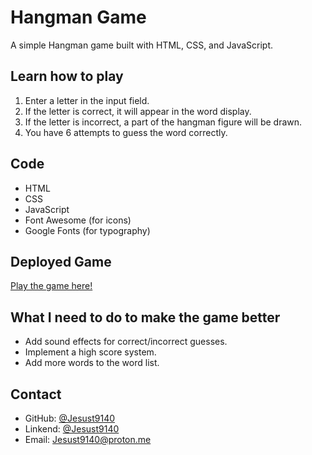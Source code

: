 # Hangman Game

A simple Hangman game built with HTML, CSS, and JavaScript.

## Learn how to play 
1. Enter a letter in the input field.
2. If the letter is correct, it will appear in the word display.
3. If the letter is incorrect, a part of the hangman figure will be drawn.
4. You have 6 attempts to guess the word correctly.

## Code
- HTML
- CSS
- JavaScript
- Font Awesome (for icons)
- Google Fonts (for typography)

## Deployed Game
[Play the game here!](https://jesust9140.github.io/Hangman/)

## What I need to do to make the game better 
- Add sound effects for correct/incorrect guesses.
- Implement a high score system.
- Add more words to the word list.

## Contact
- GitHub: [@Jesust9140](https://github.com/Jesust9140)
- Linkend: [@Jesust9140](https://www.linkedin.com/in/jesust9140/)
- Email: Jesust9140@proton.me
